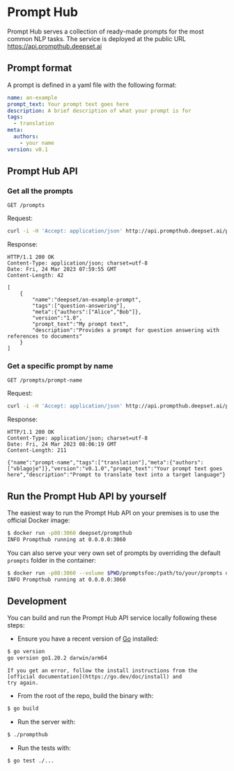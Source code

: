 # Prompt Hub

Prompt Hub serves a collection of ready-made prompts for the most common NLP tasks. The service is deployed at the
public URL https://api.prompthub.deepset.ai

## Prompt format

A prompt is defined in a yaml file with the following format:
```yaml
name: an-example
prompt_text: Your prompt text goes here
description: A brief description of what your prompt is for
tags:
  - translation
meta:
  authors:
    - your name
version: v0.1
```

## Prompt Hub API

### Get all the prompts

`GET /prompts`

Request:
```sh
curl -i -H 'Accept: application/json' http://api.prompthub.deepset.ai/prompts
```

Response:
```
HTTP/1.1 200 OK
Content-Type: application/json; charset=utf-8
Date: Fri, 24 Mar 2023 07:59:55 GMT
Content-Length: 42

[
    {
        "name":"deepset/an-example-prompt",
        "tags":["question-answering"],
        "meta":{"authors":["Alice","Bob"]},
        "version":"1.0",
        "prompt_text":"My prompt text",
        "description":"Provides a prompt for question answering with references to documents"
    }
]
```

### Get a specific prompt by name

`GET /prompts/prompt-name`

Request:
```sh
curl -i -H 'Accept: application/json' http://api.prompthub.deepset.ai/prompts/prompt-name
```

Response:
```
HTTP/1.1 200 OK
Content-Type: application/json; charset=utf-8
Date: Fri, 24 Mar 2023 08:06:19 GMT
Content-Length: 211

{"name":"prompt-name","tags":["translation"],"meta":{"authors":["vblagoje"]},"version":"v0.1.0","prompt_text":"Your prompt text goes here","description":"Prompt to translate text into a target language"}
```

## Run the Prompt Hub API by yourself

The easiest way to run the Prompt Hub API on your premises is to use the official Docker image:
```sh
$ docker run -p80:3060 deepset/prompthub
INFO Prompthub running at 0.0.0.0:3060
```

You can also serve your very own set of prompts by overriding the default `prompts` folder in the container:
```sh
$ docker run -p80:3060 --volume $PWD/promptsfoo:/path/to/your/prompts deepset/prompthub
INFO Prompthub running at 0.0.0.0:3060
```

## Development

You can build and run the Prompt Hub API service locally following these steps:

- Ensure you have a recent version of [Go](https://go.dev) installed:
```sh
$ go version
go version go1.20.2 darwin/arm64
```
    If you get an error, follow the install instructions from the [official documentation](https://go.dev/doc/install) and
    try again.
- From the root of the repo, build the binary with:
```sh
$ go build
```
- Run the server with:
```sh
$ ./prompthub
```
- Run the tests with:
```sh
$ go test ./...
```
